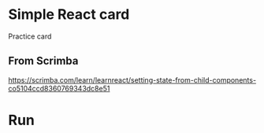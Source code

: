 # Simple React card
Practice card 

## From Scrimba
https://scrimba.com/learn/learnreact/setting-state-from-child-components-co5104ccd8360769343dc8e51

# Run
